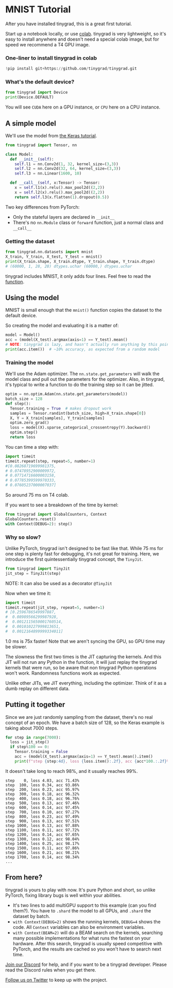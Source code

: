 # MNIST Tutorial

After you have installed tinygrad, this is a great first tutorial.

Start up a notebook locally, or use [colab](https://colab.research.google.com/). tinygrad is very lightweight, so it's easy to install anywhere and doesn't need a special colab image, but for speed we recommend a T4 GPU image.

### One-liner to install tinygrad in colab

```python
!pip install git+https://github.com/tinygrad/tinygrad.git
```

### What's the default device?

```python
from tinygrad import Device
print(Device.DEFAULT)
```

You will see `CUDA` here on a GPU instance, or `CPU` here on a CPU instance.

## A simple model

We'll use the model from [the Keras tutorial](https://keras.io/examples/vision/mnist_convnet/).

```python
from tinygrad import Tensor, nn

class Model:
  def __init__(self):
    self.l1 = nn.Conv2d(1, 32, kernel_size=(3,3))
    self.l2 = nn.Conv2d(32, 64, kernel_size=(3,3))
    self.l3 = nn.Linear(1600, 10)

  def __call__(self, x:Tensor) -> Tensor:
    x = self.l1(x).relu().max_pool2d((2,2))
    x = self.l2(x).relu().max_pool2d((2,2))
    return self.l3(x.flatten(1).dropout(0.5))
```

Two key differences from PyTorch:

* Only the stateful layers are declared in `__init__`
* There's no `nn.Module` class or `forward` function, just a normal class and `__call__`

### Getting the dataset

```python
from tinygrad.nn.datasets import mnist
X_train, Y_train, X_test, Y_test = mnist()
print(X_train.shape, X_train.dtype, Y_train.shape, Y_train.dtype)
# (60000, 1, 28, 28) dtypes.uchar (60000,) dtypes.uchar
```

tinygrad includes MNIST, it only adds four lines. Feel free to read the [function](https://github.com/tinygrad/tinygrad/blob/master/tinygrad/nn/datasets.py).

## Using the model

MNIST is small enough that the `mnist()` function copies the dataset to the default device.

So creating the model and evaluating it is a matter of:

```python
model = Model()
acc = (model(X_test).argmax(axis=1) == Y_test).mean()
# NOTE: tinygrad is lazy, and hasn't actually run anything by this point
print(acc.item())  # ~10% accuracy, as expected from a random model
```

### Training the model

We'll use the Adam optimizer. The `nn.state.get_parameters` will walk the model class and pull out the parameters for the optimizer. Also, in tinygrad, it's typical to write a function to do the training step so it can be jitted.

```python
optim = nn.optim.Adam(nn.state.get_parameters(model))
batch_size = 128
def step():
  Tensor.training = True  # makes dropout work
  samples = Tensor.randint(batch_size, high=X_train.shape[0])
  X, Y = X_train[samples], Y_train[samples]
  optim.zero_grad()
  loss = model(X).sparse_categorical_crossentropy(Y).backward()
  optim.step()
  return loss
```

You can time a step with:

```python
import timeit
timeit.repeat(step, repeat=5, number=1)
#[0.08268719699981375,
# 0.07478952900009972,
# 0.07714716600003158,
# 0.07785399599970333,
# 0.07605237000007037]
```

So around 75 ms on T4 colab.

If you want to see a breakdown of the time by kernel:

```python
from tinygrad import GlobalCounters, Context
GlobalCounters.reset()
with Context(DEBUG=2): step()
```

### Why so slow?

Unlike PyTorch, tinygrad isn't designed to be fast like that. While 75 ms for one step is plenty fast for debugging, it's not great for training. Here, we introduce the first quintessentially tinygrad concept, the `TinyJit`.

```python
from tinygrad import TinyJit
jit_step = TinyJit(step)
```

NOTE: It can also be used as a decorator `@TinyJit`

Now when we time it:

```python
import timeit
timeit.repeat(jit_step, repeat=5, number=1)
# [0.2596786549997887,
#  0.08989566299987928,
#  0.0012115650001760514,
#  0.001010227999813651,
#  0.0012164899999334011]
```

1.0 ms is 75x faster! Note that we aren't syncing the GPU, so GPU time may be slower.

The slowness the first two times is the JIT capturing the kernels. And this JIT will not run any Python in the function, it will just replay the tinygrad kernels that were run, so be aware that non tinygrad Python operations won't work. Randomness functions work as expected.

Unlike other JITs, we JIT everything, including the optimizer. Think of it as a dumb replay on different data.

## Putting it together

Since we are just randomly sampling from the dataset, there's no real concept of an epoch. We have a batch size of 128, so the Keras example is taking about 7000 steps.

```python
for step in range(7000):
  loss = jit_step()
  if step%100 == 0:
    Tensor.training = False
    acc = (model(X_test).argmax(axis=1) == Y_test).mean().item()
    print(f"step {step:4d}, loss {loss.item():.2f}, acc {acc*100.:.2f}%")
```

It doesn't take long to reach 98%, and it usually reaches 99%.

```
step    0, loss 4.03, acc 71.43%
step  100, loss 0.34, acc 93.86%
step  200, loss 0.23, acc 95.97%
step  300, loss 0.18, acc 96.32%
step  400, loss 0.18, acc 96.76%
step  500, loss 0.13, acc 97.46%
step  600, loss 0.14, acc 97.45%
step  700, loss 0.10, acc 97.27%
step  800, loss 0.23, acc 97.49%
step  900, loss 0.13, acc 97.51%
step 1000, loss 0.13, acc 97.88%
step 1100, loss 0.11, acc 97.72%
step 1200, loss 0.14, acc 97.65%
step 1300, loss 0.12, acc 98.04%
step 1400, loss 0.25, acc 98.17%
step 1500, loss 0.11, acc 97.86%
step 1600, loss 0.21, acc 98.21%
step 1700, loss 0.14, acc 98.34%
...
```

## From here?

tinygrad is yours to play with now. It's pure Python and short, so unlike PyTorch, fixing library bugs is well within your abilities.

- It's two lines to add multiGPU support to this example (can you find them?). You have to `.shard` the model to all GPUs, and `.shard` the dataset by batch.
- `with Context(DEBUG=2)` shows the running kernels, `DEBUG=4` shows the code. All `Context` variables can also be environment variables.
- `with Context(BEAM=2)` will do a BEAM search on the kernels, searching many possible implementations for what runs the fastest on your hardware. After this search, tinygrad is usually speed competitive with PyTorch, and the results are cached so you won't have to search next time.

[Join our Discord](https://discord.gg/ZjZadyC7PK) for help, and if you want to be a tinygrad developer. Please read the Discord rules when you get there.

[Follow us on Twitter](https://twitter.com/__tinygrad__) to keep up with the project.
